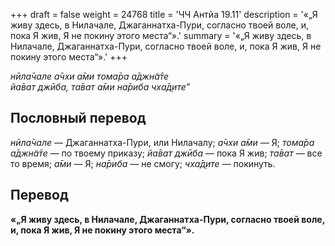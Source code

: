+++
draft = false
weight = 24768
title = 'ЧЧ Антйа 19.11'
description = '«„Я живу здесь, в Нилачале, Джаганнатха-Пури, согласно твоей воле, и, пока Я жив, Я не покину этого места“».'
summary = '«„Я живу здесь, в Нилачале, Джаганнатха-Пури, согласно твоей воле, и, пока Я жив, Я не покину этого места“».'
+++

_нӣла̄чале а̄чхи а̄ми тома̄ра а̄джн̃а̄те  
йа̄ват джӣба, та̄ват а̄ми на̄риба чха̄д̣ите”_

## Пословный перевод

_нӣла̄чале_ — Джаганнатха-Пури, или Нилачалу; _а̄чхи_ _а̄ми_ — Я; _тома̄ра_ _а̄джн̃а̄те_ — по твоему приказу; _йа̄ват_ _джӣба_ — пока Я жив; _та̄ват_ — все то время; _а̄ми_ — Я; _на̄риба_ — не смогу; _чха̄д̣ите_ — покинуть.

## Перевод

**«„Я живу здесь, в Нилачале, Джаганнатха-Пури, согласно твоей воле, и, пока Я жив, Я не покину этого места“».**
